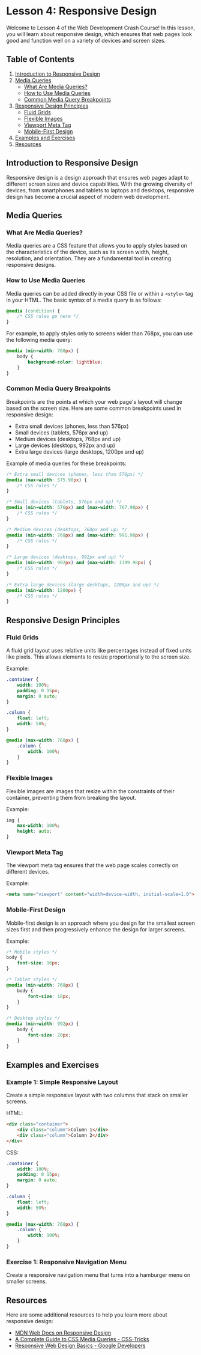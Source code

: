 # Lesson 4: Responsive Design

Welcome to Lesson 4 of the Web Development Crash Course! In this lesson, you will learn about responsive design, which ensures that web pages look good and function well on a variety of devices and screen sizes.

## Table of Contents

1. [Introduction to Responsive Design](#introduction-to-responsive-design)
2. [Media Queries](#media-queries)
    - [What Are Media Queries?](#what-are-media-queries)
    - [How to Use Media Queries](#how-to-use-media-queries)
    - [Common Media Query Breakpoints](#common-media-query-breakpoints)
3. [Responsive Design Principles](#responsive-design-principles)
    - [Fluid Grids](#fluid-grids)
    - [Flexible Images](#flexible-images)
    - [Viewport Meta Tag](#viewport-meta-tag)
    - [Mobile-First Design](#mobile-first-design)
4. [Examples and Exercises](#examples-and-exercises)
5. [Resources](#resources)

## Introduction to Responsive Design

Responsive design is a design approach that ensures web pages adapt to different screen sizes and device capabilities. With the growing diversity of devices, from smartphones and tablets to laptops and desktops, responsive design has become a crucial aspect of modern web development.

## Media Queries

### What Are Media Queries?

Media queries are a CSS feature that allows you to apply styles based on the characteristics of the device, such as its screen width, height, resolution, and orientation. They are a fundamental tool in creating responsive designs.

### How to Use Media Queries

Media queries can be added directly in your CSS file or within a `<style>` tag in your HTML. The basic syntax of a media query is as follows:

```css
@media (condition) {
    /* CSS rules go here */
}
```

For example, to apply styles only to screens wider than 768px, you can use the following media query:

```css
@media (min-width: 768px) {
    body {
        background-color: lightblue;
    }
}
```

### Common Media Query Breakpoints

Breakpoints are the points at which your web page's layout will change based on the screen size. Here are some common breakpoints used in responsive design:

- Extra small devices (phones, less than 576px)
- Small devices (tablets, 576px and up)
- Medium devices (desktops, 768px and up)
- Large devices (desktops, 992px and up)
- Extra large devices (large desktops, 1200px and up)

Example of media queries for these breakpoints:

```css
/* Extra small devices (phones, less than 576px) */
@media (max-width: 575.98px) {
    /* CSS rules */
}

/* Small devices (tablets, 576px and up) */
@media (min-width: 576px) and (max-width: 767.98px) {
    /* CSS rules */
}

/* Medium devices (desktops, 768px and up) */
@media (min-width: 768px) and (max-width: 991.98px) {
    /* CSS rules */
}

/* Large devices (desktops, 992px and up) */
@media (min-width: 992px) and (max-width: 1199.98px) {
    /* CSS rules */
}

/* Extra large devices (large desktops, 1200px and up) */
@media (min-width: 1200px) {
    /* CSS rules */
}
```

## Responsive Design Principles

### Fluid Grids

A fluid grid layout uses relative units like percentages instead of fixed units like pixels. This allows elements to resize proportionally to the screen size.

Example:

```css
.container {
    width: 100%;
    padding: 0 15px;
    margin: 0 auto;
}

.column {
    float: left;
    width: 50%;
}

@media (max-width: 768px) {
    .column {
        width: 100%;
    }
}
```

### Flexible Images

Flexible images are images that resize within the constraints of their container, preventing them from breaking the layout.

Example:

```css
img {
    max-width: 100%;
    height: auto;
}
```

### Viewport Meta Tag

The viewport meta tag ensures that the web page scales correctly on different devices.

Example:

```html
<meta name="viewport" content="width=device-width, initial-scale=1.0">
```

### Mobile-First Design

Mobile-first design is an approach where you design for the smallest screen sizes first and then progressively enhance the design for larger screens.

Example:

```css
/* Mobile styles */
body {
    font-size: 16px;
}

/* Tablet styles */
@media (min-width: 768px) {
    body {
        font-size: 18px;
    }
}

/* Desktop styles */
@media (min-width: 992px) {
    body {
        font-size: 20px;
    }
}
```

## Examples and Exercises

### Example 1: Simple Responsive Layout

Create a simple responsive layout with two columns that stack on smaller screens.

HTML:

```html
<div class="container">
    <div class="column">Column 1</div>
    <div class="column">Column 2</div>
</div>
```

CSS:

```css
.container {
    width: 100%;
    padding: 0 15px;
    margin: 0 auto;
}

.column {
    float: left;
    width: 50%;
}

@media (max-width: 768px) {
    .column {
        width: 100%;
    }
}
```

### Exercise 1: Responsive Navigation Menu

Create a responsive navigation menu that turns into a hamburger menu on smaller screens.

## Resources

Here are some additional resources to help you learn more about responsive design:

- [MDN Web Docs on Responsive Design](https://developer.mozilla.org/en-US/docs/Learn/CSS/CSS_layout/Responsive_Design)
- [A Complete Guide to CSS Media Queries - CSS-Tricks](https://css-tricks.com/a-complete-guide-to-css-media-queries/)
- [Responsive Web Design Basics - Google Developers](https://developers.google.com/web/fundamentals/design-and-ux/responsive)
